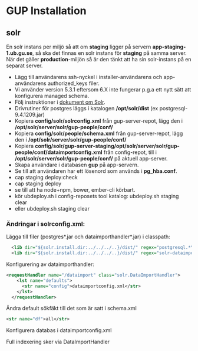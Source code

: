 # GUP Installation

## solr
En solr instans per miljö så att om __staging__ ligger på servern
__app-staging-1.ub.gu.se__, så ska det finnas en solr instans för __staging__
på samma server. När det gäller __production__-miljön så är den tänkt att ha
sin solr-instans på en separat server. 

- Lägg till användarens ssh-nyckel i installer-användarens och app-användarens authorized_keys filer.
- Vi använder version 5.3.1 eftersom 6.X inte fungerar p.g.a ett nytt sätt att konfigurera managed schema.
- Följ instruktioner i [dokument om Solr](../verktyg/solr.md).
- Drivrutiner för postgres läggs i katalogen __/opt/solr/dist__ (ex postgresql-9.4.1209.jar)
- Kopiera __config/solr/solrconfig.xml__ från gup-server-repot, lägg den i __/opt/solr/server/solr/gup-people/conf/__
- Kopiera __config/solr/people/schema.xml__ från gup-server-repot, lägg den i __/opt/solr/server/solr/gup-people/conf/__
- Kopiera __config/solr/gup-server-staging/opt/solr/server/solr/gup-people/conf/dataimportconfig.xml__ från config-repot, till i __/opt/solr/server/solr/gup-people/conf/__ på aktuell app-server.
- Skapa användare i databasen __gup__ på app-servern.
- Se till att användaren har ett lösenord som används i __pg_hba.conf__.
- cap staging deploy:check
- cap staging deploy
- se till att ha node+npm, bower, ember-cli körbart.
- kör ubdeploy.sh i config-reposets tool katalog: ubdeploy.sh staging clear
- eller ubdeploy.sh staging clear


### Ändringar i solrconfig.xml:
Lägga till filer (postgres*.jar och dataimporthandler*.jar) i classpath:
```xml
  <lib dir="${solr.install.dir:../../../..}/dist/" regex="postgresql.*\.jar" />
  <lib dir="${solr.install.dir:../../../..}/dist/" regex="solr-dataimporthandler-.*\.jar" />
```

Konfigurering av dataimporthandler:
```xml
<requestHandler name="/dataimport" class="solr.DataImportHandler">
    <lst name="defaults">
      <str name="config">dataimportconfig.xml</str>
    </lst>
  </requestHandler>
```

Ändra default sökfäkt till det som är satt i schema.xml
```xml
<str name="df">all</str>
```


Konfigurera databas i dataimportconfig.xml



Full indexering sker via DataImportHandler




